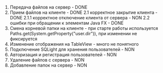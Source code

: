 1. Передача файлов на сервер - DONE
2. Прием файлов на клиенте - DONE
    2.1 корректное закрытие клиента - DONE
   2.1.1 корректное отключение клиента от сервера - NON
    2.2  ошибки при обращении к элементам Java FX - DONE
3. Смена корневой папки на клиенте -  при старте работы используется Paths.get(System.getProperty("user.dir")),
   при изменении не фиксируется
4. Изменение отображения на TableView - много не понятного
5. Подключение SQLight для хранения пользователей - NON
6. Авторизация и регистрация пользователей - NON
7. Удаление файлов с сервера - NON
8. Добавление папок на сервер - NON